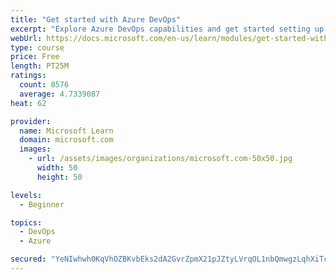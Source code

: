 ```yaml
---
title: "Get started with Azure DevOps"
excerpt: "Explore Azure DevOps capabilities and get started setting up your own organization knowing what separates elite performers from low performers."
webUrl: https://docs.microsoft.com/en-us/learn/modules/get-started-with-devops/
type: course
price: Free
length: PT25M
ratings:
  count: 8576
  average: 4.7339087
heat: 62

provider:
  name: Microsoft Learn
  domain: microsoft.com
  images:
    - url: /assets/images/organizations/microsoft.com-50x50.jpg
      width: 50
      height: 50

levels:
  - Beginner

topics:
  - DevOps
  - Azure

secured: "YeNIwhwh0KqVhOZBKvbEks2dA2GvrZpmX21pJZtyLVrqOL1nbQmwgzLqhXiTcJ6+jm0qJhbNYy1MIP5TuZaK2mBB5Ppw52uDuCVBPVfmzQMsQzVxWRMnolmdk4UZ+RwSdJqwXZZqRLR4gbjJAgOT0AYobI82NBFnl5T2HfIWRD0yJTerlRAm0TQ+b9Xw/QKJXJtTSWAG3+lszt9qY2TlA5H6LZ31bAskYTr79ayThTLNidZeDbpKc1j2ZB416b2NgXIz4V9yTg+3ILWB9076XzlKveON0uVozJJyAcAI2Ew036YvMvCSuiFWQ2fDVl1dxpdffs815s2rKH8cMGrUAeqaAd9+A5bC0MbirUudydOd95CBWawOVbkuI04E0saBUsPxE4851CisAWdWvmcg+LFvaNG8lp1uYah+W8qZlYE=;bTJM+sbJhEt9Y/PkucxA4g=="
---
```


